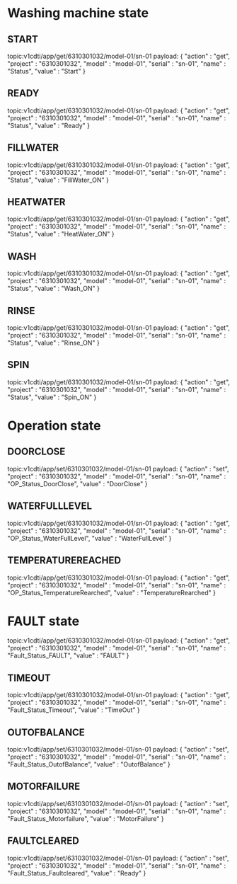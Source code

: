 # Washing machine state

## START
topic:v1cdti/app/get/6310301032/model-01/sn-01
payload: {
    "action"    :   "get",
    "project"   :   "6310301032",
    "model"     :   "model-01",
    "serial"    :   "sn-01",
    "name"      :   "Status",
    "value"     :   "Start"
}

## READY
topic:v1cdti/app/get/6310301032/model-01/sn-01
payload: {
    "action"    :   "get",
    "project"   :   "6310301032",
    "model"     :   "model-01",
    "serial"    :   "sn-01",
    "name"      :   "Status",
    "value"     :   "Ready"
}

## FILLWATER
topic:v1cdti/app/get/6310301032/model-01/sn-01
payload: {
    "action"    :   "get",
    "project"   :   "6310301032",
    "model"     :   "model-01",
    "serial"    :   "sn-01",
    "name"      :   "Status",
    "value"     :   "FillWater_ON"
}

## HEATWATER
topic:v1cdti/app/get/6310301032/model-01/sn-01
payload: {
    "action"    :   "get",
    "project"   :   "6310301032",
    "model"     :   "model-01",
    "serial"    :   "sn-01",
    "name"      :   "Status",
    "value"     :   "HeatWater_ON"
}

## WASH
topic:v1cdti/app/get/6310301032/model-01/sn-01
payload: {
    "action"    :   "get",
    "project"   :   "6310301032",
    "model"     :   "model-01",
    "serial"    :   "sn-01",
    "name"      :   "Status",
    "value"     :   "Wash_ON" 
}

## RINSE
topic:v1cdti/app/get/6310301032/model-01/sn-01
payload: {
    "action"    :   "get",
    "project"   :   "6310301032",
    "model"     :   "model-01",
    "serial"    :   "sn-01",
    "name"      :   "Status",
    "value"     :   "Rinse_ON"
}

## SPIN
topic:v1cdti/app/get/6310301032/model-01/sn-01
payload: {
    "action"    :   "get",
    "project"   :   "6310301032",
    "model"     :   "model-01",
    "serial"    :   "sn-01",
    "name"      :   "Status",
    "value"     :   "Spin_ON"
}

# Operation state

## DOORCLOSE
topic:v1cdti/app/set/6310301032/model-01/sn-01
payload: {
    "action"    :   "set",
    "project"   :   "6310301032",
    "model"     :   "model-01",
    "serial"    :   "sn-01",
    "name"      :   "OP_Status_DoorClose",
    "value"     :   "DoorClose"
}

## WATERFULLLEVEL
topic:v1cdti/app/get/6310301032/model-01/sn-01
payload: {
    "action"    :   "get",
    "project"   :   "6310301032",
    "model"     :   "model-01",
    "serial"    :   "sn-01",
    "name"      :   "OP_Status_WaterFullLevel",
    "value"     :   "WaterFullLevel"
}

## TEMPERATUREREACHED
topic:v1cdti/app/get/6310301032/model-01/sn-01
payload: {
    "action"    :   "get",
    "project"   :   "6310301032",
    "model"     :   "model-01",
    "serial"    :   "sn-01",
    "name"      :   "OP_Status_TemperatureRearched",
    "value"     :   "TemperatureRearched"
}


# FAULT state
topic:v1cdti/app/get/6310301032/model-01/sn-01
payload: {
    "action"    :   "get",
    "project"   :   "6310301032",
    "model"     :   "model-01",
    "serial"    :   "sn-01",
    "name"      :   "Fault_Status_FAULT",
    "value"     :   "FAULT"
}
## TIMEOUT
topic:v1cdti/app/get/6310301032/model-01/sn-01
payload: {
    "action"    :   "get",
    "project"   :   "6310301032",
    "model"     :   "model-01",
    "serial"    :   "sn-01",
    "name"      :   "Fault_Status_Timeout",
    "value"     :   "TimeOut"
}

## OUTOFBALANCE
topic:v1cdti/app/set/6310301032/model-01/sn-01
payload: {
    "action"    :   "set",
    "project"   :   "6310301032",
    "model"     :   "model-01",
    "serial"    :   "sn-01",
    "name"      :   "Fault_Status_OutofBalance",
    "value"     :   "OutofBalance"
}

## MOTORFAILURE
topic:v1cdti/app/set/6310301032/model-01/sn-01
payload: {
    "action"    :   "set",
    "project"   :   "6310301032",
    "model"     :   "model-01",
    "serial"    :   "sn-01",
    "name"      :   "Fault_Status_Motorfailure",
    "value"     :   "MotorFailure"
}

## FAULTCLEARED
topic:v1cdti/app/set/6310301032/model-01/sn-01
payload: {
    "action"    :   "set",
    "project"   :   "6310301032",
    "model"     :   "model-01",
    "serial"    :   "sn-01",
    "name"      :   "Fault_Status_Faultcleared",
    "value"     :   "Ready"
}